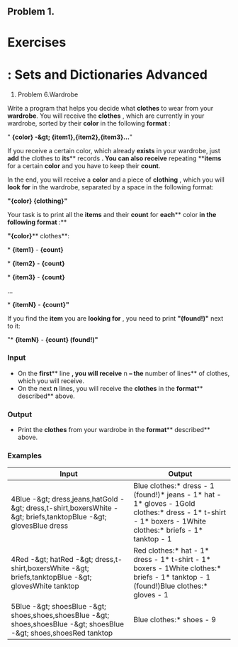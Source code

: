 ﻿## Problem 1.
# Exercises

# : Sets and Dictionaries Advanced

1. Problem 6.Wardrobe

Write a program that helps you decide what **clothes** to wear from your **wardrobe**. You will receive the **clothes** , which are currently in your wardrobe, sorted by their **color** in the following **format** :

&quot; **{color} -\&gt; {item1},{item2},{item3}…**&quot;

If you receive a certain color, which already **exists** in your wardrobe, just **add** the clothes to **its**** records **. You can also receive** repeating ****items** for a certain **color** and you have to keep their **count**.

In the end, you will receive a **color** and a piece of **clothing** , which you will **look for** in the wardrobe, separated by a space in the following format:

**&quot;{color} {clothing}&quot;**

Your task is to print all the **items** and their **count** for **each**** color **in the following format** :**

**&quot;{color}**** clothes**:

\* **{item1}** - **{count}**

\* **{item2}** - **{count}**

\* **{item3}** - **{count}**

…

\* **{itemN}** - **{count}&quot;**

If you find the **item** you are **looking for** , you need to print **&quot;(found!)&quot;** next to it:

&quot;\* **{itemN}** - **{count} (found!)&quot;**

### Input

- On the **first**** line **, you will receive** n **–  the** number of lines** of clothes, which you will receive.
- On the next **n** lines, you will receive the **clothes** in the **format**** described** above.

### Output

- Print the **clothes** from your wardrobe in the **format**** described** above.

### Examples

| **Input** | **Output** |
| --- | --- |
| 4Blue -\&gt; dress,jeans,hatGold -\&gt; dress,t-shirt,boxersWhite -\&gt; briefs,tanktopBlue -\&gt; glovesBlue dress | Blue clothes:\* dress - 1 (found!)\* jeans - 1\* hat - 1\* gloves - 1Gold clothes:\* dress - 1\* t-shirt - 1\* boxers - 1White clothes:\* briefs - 1\* tanktop - 1 |
| 4Red -\&gt; hatRed -\&gt; dress,t-shirt,boxersWhite -\&gt; briefs,tanktopBlue -\&gt; glovesWhite tanktop | Red clothes:\* hat - 1\* dress - 1\* t-shirt - 1\* boxers - 1White clothes:\* briefs - 1\* tanktop - 1 (found!)Blue clothes:\* gloves - 1  |
| 5Blue -\&gt; shoesBlue -\&gt; shoes,shoes,shoesBlue -\&gt; shoes,shoesBlue -\&gt; shoesBlue -\&gt; shoes,shoesRed tanktop | Blue clothes:\* shoes - 9 |


